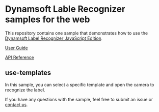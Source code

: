 # Dynamsoft Lable Recognizer samples for the web

This repository contains one sample that demonstrates how to use the [Dynamsoft Label Recognizer JavaScript Edition](https://www.dynamsoft.com/label-recognition/programming/javascript/?ver=latest).

[User Guide](https://www.dynamsoft.com/label-recognition/programming/javascript/user-guide.html?ver=latest)

[API Reference](https://www.dynamsoft.com/label-recognition/programming/javascript/api-reference/?ver=latest)

## use-templates 

In this sample, you can select a specific template and open the camera to recognize the label.

If you have any questions with the sample, feel free to submit an issue or [contact us](https://www.dynamsoft.com/company/contact/).
